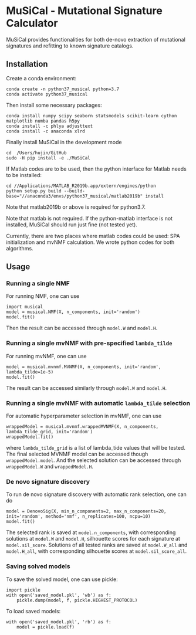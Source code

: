 # MuSiCal - Mutational Signature Calculator

MuSiCal provides functionalities for both de-novo extraction of mutational signatures and refitting to known signature catalogs.

## Installation

Create a conda environment:
```
conda create -n python37_musical python=3.7
conda activate python37_musical
```

Then install some necessary packages:
```
conda install numpy scipy seaborn statsmodels scikit-learn cython matplotlib numba pandas h5py
conda install -c phlya adjusttext
conda install -c anaconda xlrd
```

Finally install MuSiCal in the development mode
```
cd  /Users/hujin/GitHub
sudo -H pip install -e ./MuSiCal
```

If Matlab codes are to be used, then the python interface for Matlab needs to be installed:
```
cd //Applications/MATLAB_R2019b.app/extern/engines/python
python setup.py build --build-base="//anaconda3/envs/python37_musical/matlab2019b" install
```
Note that matlab2019b or above is required for python3.7.

Note that matlab is not required. If the python-matlab interface is not installed, MuSiCal should run just fine (not tested yet).

Currently, there are two places where matlab codes could be used: SPA initialization and mvNMF calculation. We wrote python codes for both algorithms.

## Usage

### Running a single NMF
For running NMF, one can use
```
import musical
model = musical.NMF(X, n_components, init='random')
model.fit()
```
Then the result can be accessed through `model.W` and `model.H`.


### Running a single mvNMF with pre-specified `lambda_tilde`
For running mvNMF, one can use
```
model = musical.mvnmf.MVNMF(X, n_components, init='random', lambda_tilde=1e-5)
model.fit()
```
The result can be accessed similarly through `model.W` and `model.H`.

### Running a single mvNMF with automatic `lambda_tilde` selection
For automatic hyperparameter selection in mvNMF, one can use
```
wrappedModel = musical.mvnmf.wrappedMVNMF(X, n_components, lambda_tilde_grid, init='random')
wrappedModel.fit()
```
where `lambda_tilde_grid` is a list of lambda_tide values that will be tested. The final selected MVNMF model can be accessed though `wrappedModel.model`. And the selected solution can be accessed through `wrappedModel.W` and `wrappedModel.H`.

### De novo signature discovery
To run de novo signature discovery with automatic rank selection, one can do
```
model = DenovoSig(X, min_n_components=2, max_n_components=20, init='random', method='nmf', n_replicates=100, ncpu=10)
model.fit()
```
The selected rank is saved at `model.n_components`, with corresponding solutions at `model.W` and `model.H`, silhouette scores for each signature at `model.sil_score`. Solutions of all tested ranks are saved at `model.W_all` and `model.H_all`, with corresponding silhouette scores at `model.sil_score_all`.

### Saving solved models
To save the solved model, one can use pickle:
```
import pickle
with open('saved_model.pkl', 'wb') as f:
    pickle.dump(model, f, pickle.HIGHEST_PROTOCOL)
```
To load saved models:
```
with open('saved_model.pkl', 'rb') as f:
    model = pickle.load(f)
```
